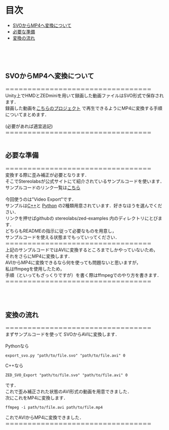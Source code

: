 # 目次
- [SVOからMP4へ変換について](#SVOからMP4へ変換について)  
- [必要な準備](#必要な準備)   
- [変換の流れ](#変換の流れ)  
<br />
<br />
<br />

## SVOからMP4へ変換について
＝＝＝＝＝＝＝＝＝＝＝＝＝＝＝＝＝＝＝＝＝＝＝＝＝＝＝＝＝＝＝＝＝<br>
Unity上でHMDとZEDminiを用いて録画した動画ファイルはSVO形式で保存されます．<br>
録画した動画を[こちらのプロジェクト](https://github.com/atsushi-wada/fpp-recording/tree/master/project/MP4Player)
で再生できるようにMP4に変換する手順についてまとめます．<br>
<br>
(必要があれば適宜追記)<br>
＝＝＝＝＝＝＝＝＝＝＝＝＝＝＝＝＝＝＝＝＝＝＝＝＝＝＝＝＝＝＝＝＝<br>
<br>

## 必要な準備
＝＝＝＝＝＝＝＝＝＝＝＝＝＝＝＝＝＝＝＝＝＝＝＝＝＝＝＝＝＝＝＝＝<br>
変換する際に歪み補正が必要となります．<br>
そこでStereolabsが公式サイトにて紹介されているサンプルコードを使います．<br>
サンプルコードのリンク一覧は[こちら](https://www.stereolabs.com/docs/code-samples/)<br>
<br>
今回使うのは"Video Export"です．<br>
サンプルは[C++](https://github.com/stereolabs/zed-examples/tree/master/svo%20recording/export/cpp)と
[Python](https://github.com/stereolabs/zed-examples/tree/master/svo%20recording/export/python)
の2種類用意されています．好きなほうを選んでください．<br>
リンクを押せばgithubの stereolabs/zed-examples 内のディレクトリにとびます．<br>
どちらもREADMEの指示に従って必要なものを用意し，<br>
サンプルコードを使える状態までもっていってください．<br>
＝＝＝＝＝＝＝＝＝＝＝＝＝＝＝＝＝＝＝＝＝＝＝＝＝＝＝＝＝＝＝＝＝<br>
上記のサンプルコードではAVIに変換するところまでしかやっていないため，<br>
それをさらにMP4に変換します．<br>
AVIからMP4に変換できるなら何を使っても問題ないと思いますが，<br>
私はffmpegを使用したため，<br>
手順（といってもざっくりですが）を書く際はffmpegでのやり方を書きます．<br>
＝＝＝＝＝＝＝＝＝＝＝＝＝＝＝＝＝＝＝＝＝＝＝＝＝＝＝＝＝＝＝＝＝<br>
<br>
<br>
<br>
## 変換の流れ
＝＝＝＝＝＝＝＝＝＝＝＝＝＝＝＝＝＝＝＝＝＝＝＝＝＝＝＝＝＝＝＝＝<br>
まずサンプルコードを使って
SVOからAVIに変換します．<br>
<br>
Pythonなら<br>
```
export_svo.py "path/to/file.svo" "path/to/file.avi" 0
```
C++なら<br>
```    
ZED_SVO_Export "path/to/file.svo" "path/to/file.avi" 0
```
です．<br>
これで歪み補正された状態のAVI形式の動画を用意できました．<br>
次にこれをMP4に変換します．<br>
```
ffmpeg -i path/to/file.avi path/to/file.mp4
```
これでAVIからMP4に変換できました．<br>
＝＝＝＝＝＝＝＝＝＝＝＝＝＝＝＝＝＝＝＝＝＝＝＝＝＝＝＝＝＝＝＝＝<br>
<br>
<br>

